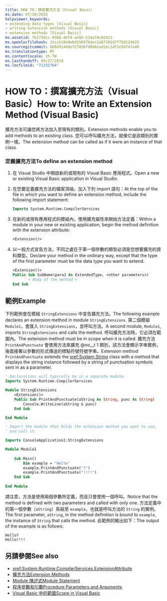 ```yaml
---
title: HOW TO：撰寫擴充方法（Visual Basic）
ms.date: 07/20/2015
helpviewer_keywords:
- extending data types [Visual Basic]
- writing extension methods [Visual Basic]
- extension methods [Visual Basic]
ms.assetid: fb2739cc-958d-4ef4-a38b-214a74c93413
ms.openlocfilehash: 31ccb18e0e6d1569764ec2a67201d7f758129425
ms.sourcegitcommit: 8b8dd14dde727026fd0b6ead1ec1df2e9d747a48
ms.translationtype: MT
ms.contentlocale: zh-TW
ms.lasthandoff: 09/27/2019
ms.locfileid: "71332764"
---
```

# <a name="how-to-write-an-extension-method-visual-basic"></a><span data-ttu-id="e0c9c-102">HOW TO：撰寫擴充方法（Visual Basic）</span><span class="sxs-lookup"><span data-stu-id="e0c9c-102">How to: Write an Extension Method (Visual Basic)</span></span>

<span data-ttu-id="e0c9c-103">擴充方法可讓您將方法加入至現有的類別。</span><span class="sxs-lookup"><span data-stu-id="e0c9c-103">Extension methods enable you to add methods to an existing class.</span></span> <span data-ttu-id="e0c9c-104">您可以呼叫擴充方法，就像它是該類別的實例一樣。</span><span class="sxs-lookup"><span data-stu-id="e0c9c-104">The extension method can be called as if it were an instance of that class.</span></span>

### <a name="to-define-an-extension-method"></a><span data-ttu-id="e0c9c-105">定義擴充方法</span><span class="sxs-lookup"><span data-stu-id="e0c9c-105">To define an extension method</span></span>

1. <span data-ttu-id="e0c9c-106">在 Visual Studio 中開啟新的或現有的 Visual Basic 應用程式。</span><span class="sxs-lookup"><span data-stu-id="e0c9c-106">Open a new or existing Visual Basic application in Visual Studio.</span></span>

2. <span data-ttu-id="e0c9c-107">在您要定義擴充方法的檔案頂端，加入下列 import 語句：</span><span class="sxs-lookup"><span data-stu-id="e0c9c-107">At the top of the file in which you want to define an extension method, include the following import statement:</span></span>

    ```vb
    Imports System.Runtime.CompilerServices
    ```

3. <span data-ttu-id="e0c9c-108">在新的或現有應用程式的模組內，使用擴充屬性來開始方法定義：</span><span class="sxs-lookup"><span data-stu-id="e0c9c-108">Within a module in your new or existing application, begin the method definition with the extension attribute:</span></span>

    ```vb
    <Extension()>
    ```

4. <span data-ttu-id="e0c9c-109">以一般方式宣告方法，不同之處在于第一個參數的類型必須是您想要擴充的資料類型。</span><span class="sxs-lookup"><span data-stu-id="e0c9c-109">Declare your method in the ordinary way, except that the type of the first parameter must be the data type you want to extend.</span></span>

    ```vb
    <Extension()>
    Public Sub SubName(para1 As ExtendedType, <other parameters>)
         ' < Body of the method >
    End Sub
    ```

## <a name="example"></a><span data-ttu-id="e0c9c-110">範例</span><span class="sxs-lookup"><span data-stu-id="e0c9c-110">Example</span></span>

 <span data-ttu-id="e0c9c-111">下列範例會在模組 `StringExtensions` 中宣告擴充方法。</span><span class="sxs-lookup"><span data-stu-id="e0c9c-111">The following example declares an extension method in module `StringExtensions`.</span></span> <span data-ttu-id="e0c9c-112">第二個模組 `Module1`，會匯入 `StringExtensions`，並呼叫方法。</span><span class="sxs-lookup"><span data-stu-id="e0c9c-112">A second module, `Module1`, imports `StringExtensions` and calls the method.</span></span> <span data-ttu-id="e0c9c-113">呼叫擴充方法時，它必須在範圍內。</span><span class="sxs-lookup"><span data-stu-id="e0c9c-113">The extension method must be in scope when it is called.</span></span> <span data-ttu-id="e0c9c-114">擴充方法 `PrintAndPunctuate` 會使用方法來擴充 @no__t 1 類別，該方法會顯示字串實例，後面接著以參數的形式傳送的標點符號符號字串。</span><span class="sxs-lookup"><span data-stu-id="e0c9c-114">Extension method `PrintAndPunctuate` extends the <xref:System.String> class with a method that displays the string instance followed by a string of punctuation symbols sent in as a parameter.</span></span>
  
```vb
' Declarations will typically be in a separate module.
Imports System.Runtime.CompilerServices

Module StringExtensions
    <Extension()>
    Public Sub PrintAndPunctuate(aString As String, punc As String)
        Console.WriteLine(aString & punc)
    End Sub

End Module
```

```vb
' Import the module that holds the extension method you want to use,
' and call it.

Imports ConsoleApplication2.StringExtensions

Module Module1
  
    Sub Main()
        Dim example = "Hello"
        example.PrintAndPunctuate("?")
        example.PrintAndPunctuate("!!!!")
    End Sub
    
End Module
```
  
 <span data-ttu-id="e0c9c-115">請注意，方法是使用兩個參數所定義，而且只會使用一個呼叫。</span><span class="sxs-lookup"><span data-stu-id="e0c9c-115">Notice that the method is defined with two parameters and called with only one.</span></span> <span data-ttu-id="e0c9c-116">方法定義中的第一個參數（`aString`）系結至 `example`，也就是呼叫方法的 `String` 的實例。</span><span class="sxs-lookup"><span data-stu-id="e0c9c-116">The first parameter, `aString`, in the method definition is bound to `example`, the instance of `String` that calls the method.</span></span> <span data-ttu-id="e0c9c-117">此範例的輸出如下：</span><span class="sxs-lookup"><span data-stu-id="e0c9c-117">The output of the example is as follows:</span></span>
  
 ```console
 Hello?
 Hello!!!!
 ```
  
## <a name="see-also"></a><span data-ttu-id="e0c9c-118">另請參閱</span><span class="sxs-lookup"><span data-stu-id="e0c9c-118">See also</span></span>

- <xref:System.Runtime.CompilerServices.ExtensionAttribute>
- [<span data-ttu-id="e0c9c-119">擴充方法</span><span class="sxs-lookup"><span data-stu-id="e0c9c-119">Extension Methods</span></span>](extension-methods.md)
- [<span data-ttu-id="e0c9c-120">Module 陳述式</span><span class="sxs-lookup"><span data-stu-id="e0c9c-120">Module Statement</span></span>](../../../language-reference/statements/module-statement.md)
- [<span data-ttu-id="e0c9c-121">程序參數和引數</span><span class="sxs-lookup"><span data-stu-id="e0c9c-121">Procedure Parameters and Arguments</span></span>](procedure-parameters-and-arguments.md)
- [<span data-ttu-id="e0c9c-122">Visual Basic 中的範圍</span><span class="sxs-lookup"><span data-stu-id="e0c9c-122">Scope in Visual Basic</span></span>](../declared-elements/scope.md)
